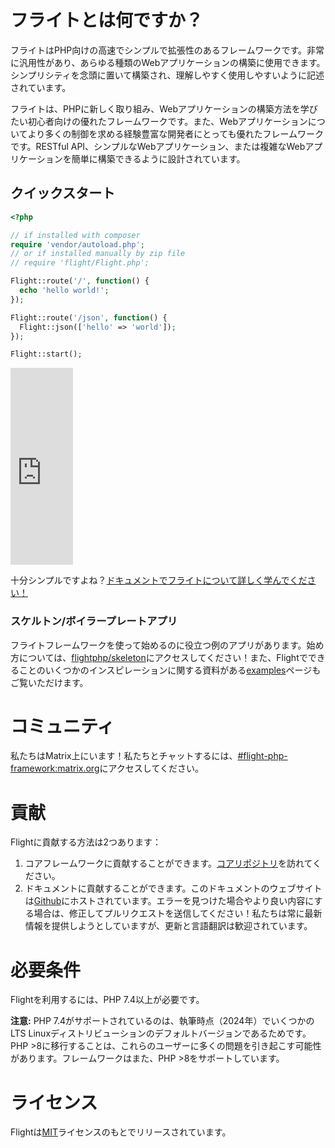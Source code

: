 # フライトとは何ですか？

フライトはPHP向けの高速でシンプルで拡張性のあるフレームワークです。非常に汎用性があり、あらゆる種類のWebアプリケーションの構築に使用できます。シンプリシティを念頭に置いて構築され、理解しやすく使用しやすいように記述されています。

フライトは、PHPに新しく取り組み、Webアプリケーションの構築方法を学びたい初心者向けの優れたフレームワークです。また、Webアプリケーションについてより多くの制御を求める経験豊富な開発者にとっても優れたフレームワークです。RESTful API、シンプルなWebアプリケーション、または複雑なWebアプリケーションを簡単に構築できるように設計されています。

## クイックスタート

```php
<?php

// if installed with composer
require 'vendor/autoload.php';
// or if installed manually by zip file
// require 'flight/Flight.php';

Flight::route('/', function() {
  echo 'hello world!';
});

Flight::route('/json', function() {
  Flight::json(['hello' => 'world']);
});

Flight::start();
```

<div class="video-container">
	<iframe width="100vw" height="315" src="https://www.youtube.com/embed/VCztp1QLC2c?si=W3fSWEKmoCIlC7Z5" title="YouTube video player" frameborder="0" allow="accelerometer; autoplay; clipboard-write; encrypted-media; gyroscope; picture-in-picture; web-share" allowfullscreen></iframe>
</div>

十分シンプルですよね？[ドキュメントでフライトについて詳しく学んでください！](learn)

### スケルトン/ボイラープレートアプリ

フライトフレームワークを使って始めるのに役立つ例のアプリがあります。始め方については、[flightphp/skeleton](https://github.com/flightphp/skeleton)にアクセスしてください！また、Flightでできることのいくつかのインスピレーションに関する資料がある[examples](examples)ページもご覧いただけます。

# コミュニティ

私たちはMatrix上にいます！私たちとチャットするには、[#flight-php-framework:matrix.org](https://matrix.to/#/#flight-php-framework:matrix.org)にアクセスしてください。

# 貢献

Flightに貢献する方法は2つあります：

1. コアフレームワークに貢献することができます。[コアリポジトリ](https://github.com/flightphp/core)を訪れてください。
1. ドキュメントに貢献することができます。このドキュメントのウェブサイトは[Github](https://github.com/flightphp/docs)にホストされています。エラーを見つけた場合やより良い内容にする場合は、修正してプルリクエストを送信してください！私たちは常に最新情報を提供しようとしていますが、更新と言語翻訳は歓迎されています。

# 必要条件

Flightを利用するには、PHP 7.4以上が必要です。

**注意:** PHP 7.4がサポートされているのは、執筆時点（2024年）でいくつかのLTS Linuxディストリビューションのデフォルトバージョンであるためです。PHP >8に移行することは、これらのユーザーに多くの問題を引き起こす可能性があります。フレームワークはまた、PHP >8をサポートしています。

# ライセンス

Flightは[MIT](https://github.com/flightphp/core/blob/master/LICENSE)ライセンスのもとでリリースされています。